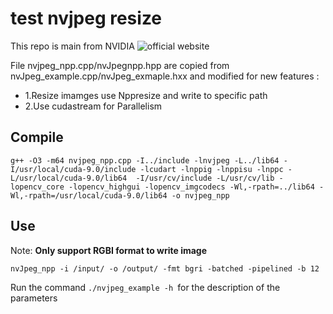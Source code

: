 # test nvjpeg resize

This repo is main from NVIDIA ![official website](https://developer.nvidia.com/nvjpeg-release-candidate-download)

File nvjpeg_npp.cpp/nvJpegnpp.hpp are copied from nvJpeg_example.cpp/nvJpeg_exmaple.hxx and modified for new features :
- 1.Resize imamges use Nppresize and write to specific path
- 2.Use cudastream for Parallelism


## Compile

```
g++ -O3 -m64 nvjpeg_npp.cpp -I../include -lnvjpeg -L../lib64 -I/usr/local/cuda-9.0/include -lcudart -lnppig -lnppisu -lnppc -L/usr/local/cuda-9.0/lib64  -I/usr/cv/include -L/usr/cv/lib -lopencv_core -lopencv_highgui -lopencv_imgcodecs -Wl,-rpath=../lib64 -Wl,-rpath=/usr/local/cuda-9.0/lib64 -o nvjpeg_npp
```

## Use

Note: **Only support RGBI format to write image**
```
nvJpeg_npp -i /input/ -o /output/ -fmt bgri -batched -pipelined -b 12
```
Run the command `./nvjpeg_example -h `for the description of the parameters



